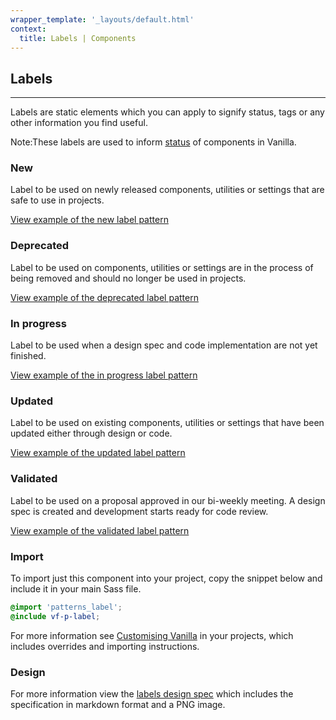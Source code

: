 ```yaml
---
wrapper_template: '_layouts/default.html'
context:
  title: Labels | Components
---
```


## Labels

<hr>

Labels are static elements which you can apply to signify status, tags or any other information you find useful.

<div class="p-notification--information">
  <p class="p-notification__response">
    <span class="p-notification__status">Note:</span>These labels are used to inform <a href="/docs/component-status" class="p-notification__action">status</a> of components in Vanilla.
  </p>
</div>

### New

Label to be used on newly released components, utilities or settings that are safe to use in projects.

<a href="/docs/examples/patterns/labels/new/" class="js-example">
View example of the new label pattern
</a>

### Deprecated

Label to be used on components, utilities or settings are in the process of being removed and should no longer be used in projects.

<a href="/docs/examples/patterns/labels/deprecated/" class="js-example">
View example of the deprecated label pattern
</a>

### In progress

Label to be used when a design spec and code implementation are not yet finished.

<a href="/docs/examples/patterns/labels/in-progress/" class="js-example">
View example of the in progress label pattern
</a>

### Updated

Label to be used on existing components, utilities or settings that have been updated either through design or code.

<a href="/docs/examples/patterns/labels/updated/" class="js-example">
View example of the updated label pattern
</a>

### Validated

Label to be used on a proposal approved in our bi-weekly meeting. A design spec is created and development starts ready for code review.

<a href="/docs/examples/patterns/labels/validated/" class="js-example">
View example of the validated label pattern
</a>

### Import

To import just this component into your project, copy the snippet below and include it in your main Sass file.

```scss
@import 'patterns_label';
@include vf-p-label;
```

For more information see [Customising Vanilla](/docs/customising-vanilla/) in your projects, which includes overrides and importing instructions.

### Design

For more information view the [labels design spec](https://github.com/ubuntudesign/vanilla-design/tree/master/Labels) which includes the specification in markdown format and a PNG image.
